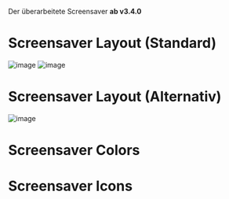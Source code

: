 Der überarbeitete Screensaver **ab v3.4.0**

# Screensaver Layout (Standard)
![image](https://user-images.githubusercontent.com/102996011/190608554-a5719dfa-076c-46f5-9b01-30234493b035.png)
![image](https://user-images.githubusercontent.com/102996011/190608902-6cf53114-3fb8-453f-bf87-f13731d9a71f.png)

# Screensaver Layout (Alternativ)
![image](https://user-images.githubusercontent.com/102996011/190611031-c2d5e638-dd45-42d3-9dfc-e058e1b0140f.png)


# Screensaver Colors

# Screensaver Icons